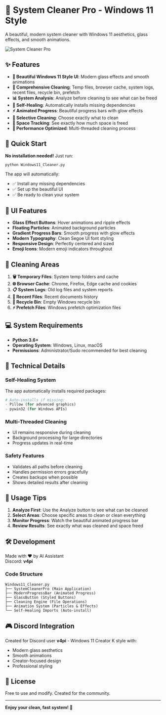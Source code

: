 # 🧹 System Cleaner Pro - Windows 11 Style

A beautiful, modern system cleaner with Windows 11 aesthetics, glass effects, and smooth animations.

![System Cleaner Pro](https://via.placeholder.com/800x400/0078d4/ffffff?text=System+Cleaner+Pro)

## ✨ Features

- **🎨 Beautiful Windows 11 Style UI**: Modern glass effects and smooth animations
- **🧹 Comprehensive Cleaning**: Temp files, browser cache, system logs, recent files, recycle bin, prefetch
- **📊 System Analysis**: Analyze before cleaning to see what can be freed
- **🔄 Self-Healing**: Automatically installs missing dependencies
- **⚡ Animated Progress**: Beautiful progress bars with glow effects
- **🎯 Selective Cleaning**: Choose exactly what to clean
- **💾 Space Tracking**: See exactly how much space is freed
- **🚀 Performance Optimized**: Multi-threaded cleaning process

## 🚀 Quick Start

**No installation needed!** Just run:

```bash
python Windows11_Cleaner.py
```

The app will automatically:
- ✅ Install any missing dependencies
- ✅ Set up the beautiful UI
- ✅ Be ready to clean your system

## 🎨 UI Features

- **Glass Effect Buttons**: Hover animations and ripple effects
- **Floating Particles**: Animated background particles
- **Gradient Progress Bars**: Smooth progress with glow effects
- **Modern Typography**: Clean Segoe UI font styling
- **Responsive Design**: Perfectly centered and sized
- **Emoji Icons**: Modern emoji indicators throughout

## 🧹 Cleaning Areas

1. **🗑️ Temporary Files**: System temp folders and cache
2. **🌐 Browser Cache**: Chrome, Firefox, Edge cache and cookies
3. **📋 System Logs**: Old log files and system reports
4. **📁 Recent Files**: Recent documents history
5. **🔄 Recycle Bin**: Empty Windows recycle bin
6. **⚡ Prefetch Files**: Windows prefetch optimization files

## 💻 System Requirements

- **Python 3.6+**
- **Operating System**: Windows, Linux, macOS
- **Permissions**: Administrator/Sudo recommended for best cleaning

## 🔧 Technical Details

### Self-Healing System
The app automatically installs required packages:
```python
# Auto-installs if missing:
- Pillow (for advanced graphics)
- pywin32 (for Windows APIs)
```

### Multi-Threaded Cleaning
- UI remains responsive during cleaning
- Background processing for large directories
- Progress updates in real-time

### Safety Features
- Validates all paths before cleaning
- Handles permission errors gracefully
- Creates backups when possible
- Shows detailed results after cleaning

## 🎯 Usage Tips

1. **Analyze First**: Use the Analyze button to see what can be cleaned
2. **Select Areas**: Choose specific areas to clean or clean everything
3. **Monitor Progress**: Watch the beautiful animated progress bar
4. **Review Results**: See exactly what was cleaned and space freed

## 🛠️ Development

Made with ❤️ by AI Assistant  
Discord: **v4pi**

### Code Structure
```
Windows11_Cleaner.py
├── SystemCleanerPro (Main Application)
├── ModernProgressBar (Animated Progress)
├── GlassButton (Styled Buttons)
├── Cleaning Engine (File Operations)
├── Animation System (Particles & Effects)
└── Self-Healing Imports (Auto-install)
```

## 🎮 Discord Integration

Created for Discord user **v4pi** - Windows 11 Creator K style with:
- Modern glass aesthetics
- Smooth animations
- Creator-focused design
- Professional styling

## 📄 License

Free to use and modify. Created for the community.

---

**Enjoy your clean, fast system!** 🚀